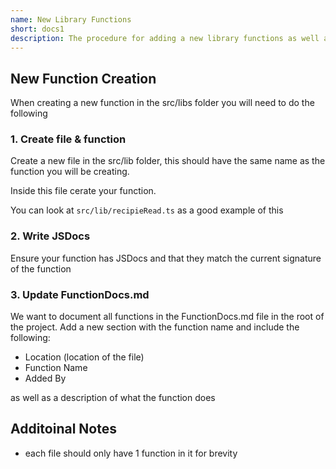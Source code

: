 ```yaml
---
name: New Library Functions
short: docs1
description: The procedure for adding a new library functions as well as how they should be documented
---
```


## New Function Creation

When creating a new function in the src/libs folder you will need to do the following

### 1. Create file & function

Create a new file in the src/lib folder, this should have the same name as the function you will be creating.

Inside this file cerate your function.

You can look at `src/lib/recipieRead.ts` as a good example of this

### 2. Write JSDocs

Ensure your function has JSDocs and that they match the current signature of the function

### 3. Update FunctionDocs.md

We want to document all functions in the FunctionDocs.md file in the root of the project. Add a new section with the function name and include the following:

- Location (location of the file)
- Function Name
- Added By

as well as a description of what the function does

## Additoinal Notes

- each file should only have 1 function in it for brevity
